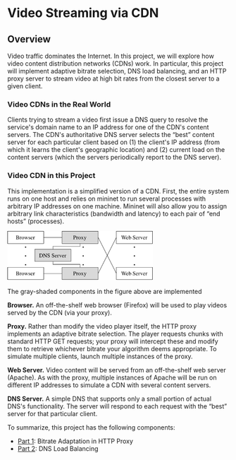 # Video Streaming via CDN

## Overview

Video traffic dominates the Internet. In this project, we will explore how video content distribution networks (CDNs) work. In particular, this project will implement adaptive bitrate selection, DNS load balancing, and an HTTP proxy server to stream video at high bit rates from the closest server to a given client.

### Video CDNs in the Real World
Clients trying to stream a video first issue a DNS query to resolve the service's domain name to an IP address for one of the CDN's content servers. The CDN's authoritative DNS server selects the “best” content server for each particular client based on
(1) the client's IP address (from which it learns the client's geographic location) and
(2) current load on the content servers (which the servers periodically report to the DNS server).

### Video CDN in this Project
This implementation is a simplified version of a CDN. First, the entire system runs on one host and relies on mininet to run several processes with arbitrary IP addresses on one machine. Mininet will also allow you to assign arbitrary link characteristics (bandwidth and latency) to each pair of “end hosts” (processes).

<img src="./Images/our-CDN.png" title="Video CDN in assignment 2" alt="" width="330" height="111"/>

The gray-shaded components in the figure above are implemented

**Browser.** An off-the-shelf web browser (Firefox) will be used to play videos served by the CDN (via your proxy).

**Proxy.** Rather than modify the video player itself, the HTTP proxy implements an adaptive bitrate selection. The player requests chunks with standard HTTP GET requests; your proxy will intercept these and modify them to retrieve whichever bitrate your algorithm deems appropriate. To simulate multiple clients, launch multiple instances of the proxy.

**Web Server.** Video content will be served from an off-the-shelf web server (Apache). As with the proxy, multiple instances of Apache will be run on different IP addresses to simulate a CDN with several content servers.

**DNS Server.** A simple DNS that supports only a small portion of actual DNS's functionality. The server will respond to each request with the “best” server for that particular client.

To summarize, this project has the following components:

* [Part 1](#part1): Bitrate Adaptation in HTTP Proxy
* [Part 2](#part2): DNS Load Balancing